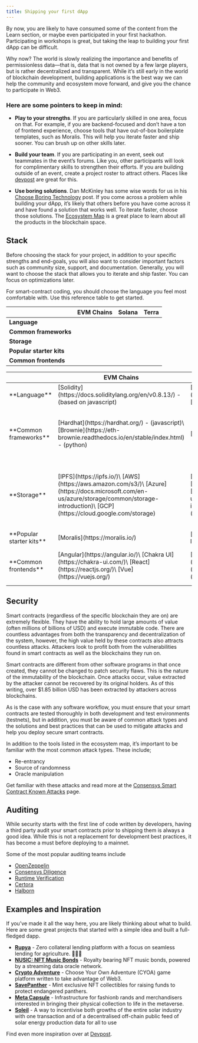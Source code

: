 ```yaml
---
title: Shipping your first dApp
---
```


By now, you are likely to have consumed some of the content from the Learn section, or maybe even participated in your
first hackathon. Participating in workshops is great, but taking the leap to building your first dApp can be difficult.

Why now? The world is slowly realizing the importance and benefits of permissionless data—that is, data that is not
owned by a few large players, but is rather decentralized and transparent. While it’s still early in the world of
blockchain development, building applications is the best way we can help the community and ecosystem move forward, and
give you the chance to participate in Web3.

### Here are some pointers to keep in mind:

- **Play to your strengths**. If you are particularly skilled in one area, focus on that. For example, if you are
  backend-focused and don’t have a ton of frontend experience, choose tools that have out-of-box boilerplate templates,
  such as Moralis. This will help you iterate faster and ship sooner. You can brush up on other skills later.

- **Build your team**. If you are participating in an event, seek out teammates in the event’s forums. Like you, other
  participants will look for complimentary skills to strengthen their efforts. If you are building outside of an event,
  create a project roster to attract others. Places like [devpost](https://devpost.com/software) are great for this.

- **Use boring solutions**. Dan McKinley has some wise words for us in his
  [Choose Boring Technology](https://mcfunley.com/choose-boring-technology) post. If you come across a problem while
  building your dApp, it’s likely that others before you have come across it and have found a solution that works well.
  To iterate faster, choose those solutions. The
  [Ecosystem Map](https://www.figma.com/proto/U6iAHSsDlqoJfOaNwRigeO/Ecosystem-Tools-Map?page-id=0%3A1&node-id=2%3A1242&viewport=264%2C48%2C0.68&scaling=scale-down)
  is a great place to learn about all the products in the blockchain space.

## Stack

Before choosing the stack for your project, in addition to your specific strengths and end-goals, you will also want to
consider important factors such as community size, support, and documentation. Generally, you will want to choose the
stack that allows you to iterate and ship faster. You can focus on optimizations later.

For smart-contract coding, you should choose the language you feel most comfortable with. Use this reference table to
get started.

|                          | EVM Chains | Solana | Terra |
| :----------------------- | :--------: | :----: | :---- |
| **Language**             |            |        |       |
| **Common frameworks**    |            |        |       |
| **Storage**              |            |        |       |
| **Popular starter kits** |            |        |       |
| **Common frontends**     |            |        |       |

<table>
    <thead>
        <tr>
            <th></th>
            <th>EVM Chains</th>
            <th>Solana</th>
            <th>Terra</th>
        </tr>
    </thead>
    <tbody>
        <tr>
            <td>**Language**</td>
            <td>
                [Solidity](https://docs.soliditylang.org/en/v0.8.13/) - (based on javascript)
            </td>
            <td>
                [Rust](https://www.rust-lang.org/)\
                [C](https://www.iso.org/standard/74528.html)\
                [C++](https://isocpp.org/)
            </td>
            <td>
                [Rust](https://www.rust-lang.org/)
            </td>
        </tr>
        <tr>
            <td>**Common frameworks**</td>
            <td>
                [Hardhat](https://hardhat.org/) - (javascript)\
                [Brownie](https://eth-brownie.readthedocs.io/en/stable/index.html) - (python)
            </td>
            <td>
                [Anchor](https://book.anchor-lang.com/)
            </td>
            <td>
                [Terra.js](https://terra-money.github.io/terra.js/) - (javascript)\
                [Terra.py](https://github.com/terra-money/terra.py) - (python)\
                [Cosmos SDK](https://v1.cosmos.network/sdk)
            </td>
        </tr>
        <tr>
            <td>**Storage**</td>
            <td>
                [IPFS](https://ipfs.io/)\
                [AWS](https://aws.amazon.com/s3/)\
                [Azure](https://docs.microsoft.com/en-us/azure/storage/common/storage-introduction)\
                [GCP](https://cloud.google.com/storage)
            </td>
            <td>
                [Arweave](https://www.arweave.org/)\
                [AWS](https://aws.amazon.com/s3/)\
                [Azure](https://docs.microsoft.com/en-us/azure/storage/common/storage-introduction)\
                [GCP](https://cloud.google.com/storage)
            </td>
            <td>
                [Terra FCD](https://github.com/terra-money/fcd)\
                [AWS](https://aws.amazon.com/s3/)\
                [Azure](https://docs.microsoft.com/en-us/azure/storage/common/storage-introduction)\
                [GCP](https://cloud.google.com/storage)
            </td>
        </tr>
        <tr>
            <td>**Popular starter kits**</td>
            <td>[Moralis](https://moralis.io/)</td>
            <td>[dapp-scaffold](https://github.com/solana-labs/dapp-scaffold)</td>
            <td>[Terrain](https://github.com/iboss-ptk/terrain)</td>
        </tr>
        <tr>
            <td>**Common frontends**</td>
            <td>
                [Angular](https://angular.io/)\
                [Chakra UI](https://chakra-ui.com/)\
                [React](https://reactjs.org/)\
                [Vue](https://vuejs.org/)
            </td>
            <td>
                [Angular](https://angular.io/)\
                [Chakra UI](https://chakra-ui.com/)\
                [React](https://reactjs.org/)\
                [Vue](https://vuejs.org/)
            </td>
            <td>
                [Angular](https://angular.io/)\
                [Chakra UI](https://chakra-ui.com/)\
                [React](https://reactjs.org/)\
                [Vue](https://vuejs.org/)
            </td>
        </tr>
    </tbody>
</table>

## Security

Smart contracts (regardless of the specific blockchain they are on) are extremely flexible. They have the ability to
hold large amounts of value (often millions of billions of USD) and execute immutable code. There are countless
advantages from both the transparency and decentralization of the system, however, the high value held by these
contracts also attracts countless attacks. Attackers look to profit both from the vulnerabilities found in smart
contracts as well as the blockchains they run on.

Smart contracts are different from other software programs in that once created, they cannot be changed to patch
security flaws. This is the nature of the immutability of the blockchain. Once attacks occur, value extracted by the
attacker cannot be recovered by its original holders. As of this writing, over $1.85 billion USD has been extracted by
attackers across blockchains.

As is the case with any software workflow, you must ensure that your smart contracts are tested thoroughly in both
development and test environments (testnets), but in addition, you must be aware of common attack types and the
solutions and best practices that can be used to mitigate attacks and help you deploy secure smart contracts.

In addition to the tools listed in the ecosystem map, it’s important to be familiar with the most common attack types.
These include;

- Re-entrancy
- Source of randomness
- Oracle manipulation

Get familiar with these attacks and read more at the
[Consensys Smart Contract Known Attacks](https://consensys.github.io/smart-contract-best-practices/attacks/) page.

## Auditing

While security starts with the first line of code written by developers, having a third party audit your smart contracts
prior to shipping them is always a good idea. While this is not a replacement for development best practices, it has
become a must before deploying to a mainnet.

Some of the most popular auditing teams include

- [OpenZeppelin](https://openzeppelin.com/security-audits/)
- [Consensys Diligence](https://consensys.net/diligence/)
- [Runtime Verification](https://runtimeverification.com/smartcontract/)
- [Certora](https://www.certora.com/)
- [Halborn](https://halborn.com/)

## Examples and Inspiration

If you’ve made it all the way here, you are likely thinking about what to build. Here are some great projects that
started with a simple idea and built a full-fledged dapp.

- [**Rupya**](https://devfolio.co/submissions/rupya-776b) - Zero collateral lending platform with a focus on seamless
  lending for agriculture. 🧑🏽‍🌾
- [**NUSIC: NFT Music Bonds**](https://devpost.com/software/nusic-nft-music-oracle) - Royalty bearing NFT music bonds,
  powered by a streaming data oracle network.
- [**Crypto Adventure**](https://github.com/otaiga/CryptoAdventure) - Choose Your Own Adventure (CYOA) game platform
  written to take advantage of Web3.
- [**SavePanther**](https://showcase.ethglobal.com/roadtoweb3/savepanther) - Mint exclusive NFT collectibles for raising
  funds to protect endangered panthers.
- [**Meta Capsule**](https://showcase.ethglobal.com/buildquest/meta-capsule-x30ba) - Infrastructure for fashionb rands
  and merchandisers interested in bringing their physical collection to life in the metaverse.
- [**Soleil**](https://devpost.com/software/soleil) - A way to incentivise both growths of the entire solar industry
  with one transaction and of a decentralised off-chain public feed of solar energy production data for all to use

Find even more inspiration over at [Devpost](https://devpost.com/software/built-with/blockchain).
